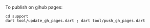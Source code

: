 To publish on gihub pages:

```
cd support
dart tool/update_gh_pages.dart ; dart tool/push_gh_pages.dart 
```